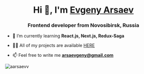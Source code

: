 <h1 align="center">Hi 👋, I'm <a href="https://aarsaevv.github.io" target="_blank">Evgeny Arsaev</a></h1>
<h3 align="center">Frontend developer from Novosibirsk, Russia</h3>

- 🌱 I’m currently learning **React.js, Next.js, Redux-Saga**

- 👨‍💻 All of my projects are available [HERE](https://github.com/aarsaevv)

- 📫 Feel free to write me **arsaevgeny@gmail.com**

<p><img align="center" src="https://github-readme-streak-stats.herokuapp.com/?user=aarsaevv&" alt="aarsaevv" /></p>